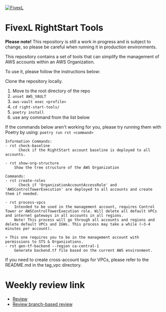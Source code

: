 [![FivexL](https://releases.fivexl.io/fivexlbannergit.jpg)](https://fivexl.io/)

# FivexL RightStart Tools


**Please note!**
This repository is still a work in progress and is subject to change, so please be careful when running it in production environments.

This repository contains a set of tools that can simplify the management of AWS accounts within an AWS Organization.

To use it, please follow the instructions below:

Clone the repository locally.
1. Move to the root directory of the repo
2. `unset AWS_VAULT`
3. `aws-vault exec <profile>`
4. `cd right-start-tools/`       
5. `poetry install`
6. use any command from the list below


If the commands below aren't working for you, please try running them with Poetry by using:
`poetry run rst <command>`

```
Information Commands:
- rst check-baseline
      Check if the RightStart account baseline is deployed to all accounts.

- rst show-org-structure
    Show the tree structure of the AWS Organization
```

```
Commands:
- rst create-roles
      Check if 'OrganizationAccountAccessRole' and 'AWSControlTowerExecution' are deployed to all accounts and create them if needed.

- rst process-vpcs
    Intended to be used in the management account, requires Control Tower or AWSControlTowerExecution role. Will delete all default VPCs and internet gateways in all accounts in all regions.
    Note! This process will go through all accounts and regions and delete default VPCs and IGWs. This process may take a while (~3-4 minutes per account).

> This one requires you to be in the management account with permissions to STS & Organizations.
- rst gen-tf-backend --region ca-central-1
    Generate backend.tf file based on the current AWS environment.

```

If you need to create cross-account tags for VPCs, please refer to the README.md in the tag_vpc directory.

# Weekly review link
- [Review](https://github.com/fivexl/right-start-tools/compare/main@%7B7day%7D...main)
- [Review branch-based review](https://github.com/fivexl/right-start-tools/compare/review...main)
